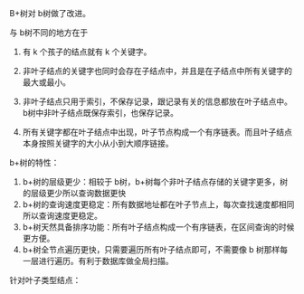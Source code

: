 B+树对 b树做了改进。

与 b树不同的地方在于

1.   有 k 个孩子的结点就有 k 个关键字。

2.   非叶子结点的关键字也同时会存在子结点中，并且是在子结点中所有关键字的最大或最小。

3.   非叶子结点只用于索引，不保存记录，跟记录有关的信息都放在叶子结点中。b树中非叶子结点既保存索引，也保存记录。

4.   所有关键字都在叶子结点中出现，叶子节点构成一个有序链表。而且叶子结点本身按照关键字的大小从小到大顺序链接。

b+树的特性：

1.   b+树的层级更少：相较于  b树，b+树每个非叶子结点存储的关键字更多，树的层级更少所以查询数据更快
2.   b+树的查询速度更稳定：所有数据地址都在叶子节点上，每次查找速度都相同所以查询速度更稳定。
3.   b+树天然具备排序功能：所有叶子结点构成一个有序链表，在区间查询的时候更方便。
4.   b+树全节点遍历更快，只需要遍历所有叶子结点即可，不需要像 b 树那样每一层进行遍历。有利于数据库做全局扫描。

针对叶子类型结点：



